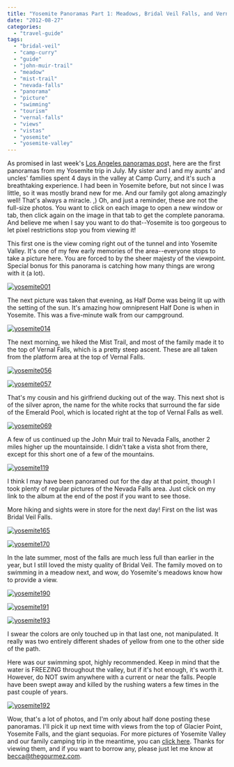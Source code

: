 ```yaml
---
title: "Yosemite Panoramas Part 1: Meadows, Bridal Veil Falls, and Vernal Falls"
date: "2012-08-27"
categories:
  - "travel-guide"
tags:
  - "bridal-veil"
  - "camp-curry"
  - "guide"
  - "john-muir-trail"
  - "meadow"
  - "mist-trail"
  - "nevada-falls"
  - "panorama"
  - "picture"
  - "swimming"
  - "tourism"
  - "vernal-falls"
  - "views"
  - "vistas"
  - "yosemite"
  - "yosemite-valley"
---
```


As promised in last week's [Los Angeles panoramas pos](http://www.rebeccagomezfarrell.com/2012/08/panoramas-of-los-angeles-in-july-2012/?utm_source=rss&utm_medium=rss&utm_campaign=panoramas-of-los-angeles-in-july-2012 "Panoramas of Los Angeles")t, here are the first panoramas from my Yosemite trip in July. My sister and I and my aunts' and uncles' families spent 4 days in the valley at Camp Curry, and it's such a breathtaking experience. I had been in Yosemite before, but not since I was little, so it was mostly brand new for me. And our family got along amazingly well! That's always a miracle. ,) Oh, and just a reminder, these are not the full-size photos. You want to click on each image to open a new window or tab, then click again on the image in that tab to get the complete panorama. And believe me when I say you want to do that--Yosemite is too gorgeous to let pixel restrictions stop you from viewing it!

This first one is the view coming right out of the tunnel and into Yosemite Valley. It's one of my few early memories of the area--everyone stops to take a picture here. You are forced to by the sheer majesty of the viewpoint. Special bonus for this panorama is catching how many things are wrong with it (a lot).

[![](http://s3.amazonaws.com/thegourmez-wpmedia/2012/08/yosemite001-1024x197.jpg "yosemite001")](http://s3.amazonaws.com/thegourmez-wpmedia/2012/08/yosemite001.jpg)

The next picture was taken that evening, as Half Dome was being lit up with the setting of the sun. It's amazing how omnipresent Half Done is when in Yosemite. This was a five-minute walk from our campground.

[![](http://s3.amazonaws.com/thegourmez-wpmedia/2012/08/yosemite014-1024x222.jpg "yosemite014")](http://s3.amazonaws.com/thegourmez-wpmedia/2012/08/yosemite014.jpg)

The next morning, we hiked the Mist Trail, and most of the family made it to the top of Vernal Falls, which is a pretty steep ascent. These are all taken from the platform area at the top of Vernal Falls.

[![](http://s3.amazonaws.com/thegourmez-wpmedia/2012/08/yosemite056-1024x167.jpg "yosemite056")](http://s3.amazonaws.com/thegourmez-wpmedia/2012/08/yosemite056.jpg)

[![](http://s3.amazonaws.com/thegourmez-wpmedia/2012/08/yosemite057-1024x294.jpg "yosemite057")](http://s3.amazonaws.com/thegourmez-wpmedia/2012/08/yosemite057.jpg)

That's my cousin and his girlfriend ducking out of the way. This next shot is of the silver apron, the name for the white rocks that surround the far side of the Emerald Pool, which is located right at the top of Vernal Falls as well.

[![](http://s3.amazonaws.com/thegourmez-wpmedia/2012/08/yosemite069-1024x446.jpg "yosemite069")](http://s3.amazonaws.com/thegourmez-wpmedia/2012/08/yosemite069.jpg)

A few of us continued up the John Muir trail to Nevada Falls, another 2 miles higher up the mountainside. I didn't take a vista shot from there, except for this short one of a few of the mountains.

[![](http://s3.amazonaws.com/thegourmez-wpmedia/2012/08/yosemite119-1024x419.jpg "yosemite119")](http://s3.amazonaws.com/thegourmez-wpmedia/2012/08/yosemite119.jpg)

I think I may have been panoramed out for the day at that point, though I took plenty of regular pictures of the Nevada Falls area. Just click on my link to the album at the end of the post if you want to see those.

More hiking and sights were in store for the next day! First on the list was Bridal Veil Falls.

[![](http://s3.amazonaws.com/thegourmez-wpmedia/2012/08/yosemite165-248x1024.jpg "yosemite165")](http://s3.amazonaws.com/thegourmez-wpmedia/2012/08/yosemite165.jpg)

[![](http://s3.amazonaws.com/thegourmez-wpmedia/2012/08/yosemite170-277x1024.jpg "yosemite170")](http://s3.amazonaws.com/thegourmez-wpmedia/2012/08/yosemite170.jpg)

In the late summer, most of the falls are much less full than earlier in the year, but I still loved the misty quality of Bridal Veil. The family moved on to swimming in a meadow next, and wow, do Yosemite's meadows know how to provide a view.

[![](http://s3.amazonaws.com/thegourmez-wpmedia/2012/08/yosemite190-1024x228.jpg "yosemite190")](http://s3.amazonaws.com/thegourmez-wpmedia/2012/08/yosemite190.jpg)

[![](http://s3.amazonaws.com/thegourmez-wpmedia/2012/08/yosemite191-1024x270.jpg "yosemite191")](http://s3.amazonaws.com/thegourmez-wpmedia/2012/08/yosemite191.jpg)

[![](http://s3.amazonaws.com/thegourmez-wpmedia/2012/08/yosemite193-1024x169.jpg "yosemite193")](http://s3.amazonaws.com/thegourmez-wpmedia/2012/08/yosemite193.jpg)

I swear the colors are only touched up in that last one, not manipulated. It really was two entirely different shades of yellow from one to the other side of the path.

Here was our swimming spot, highly recommended. Keep in mind that the water is FREEZING throughout the valley, but if it's hot enough, it's worth it. However, do NOT swim anywhere with a current or near the falls. People have been swept away and killed by the rushing waters a few times in the past couple of years.

[![](http://s3.amazonaws.com/thegourmez-wpmedia/2012/08/yosemite192-1024x218.jpg "yosemite192")](http://s3.amazonaws.com/thegourmez-wpmedia/2012/08/yosemite192.jpg)

Wow, that's a lot of photos, and I'm only about half done posting these panoramas. I'll pick it up next time with views from the top of Glacier Point, Yosemite Falls, and the giant sequoias. For more pictures of Yosemite Valley and our family camping trip in the meantime, you can [click here](https://www.facebook.com/media/set/?set=a.10150976992554607.420988.567409606&type=3). Thanks for viewing them, and if you want to borrow any, please just let me know at becca@thegourmez.com.

